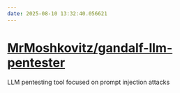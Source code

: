 ```yaml
---
date: 2025-08-10 13:32:40.056621
---
```


# [MrMoshkovitz/gandalf-llm-pentester](https://github.com/MrMoshkovitz/gandalf-llm-pentester)

LLM pentesting tool focused on prompt injection attacks